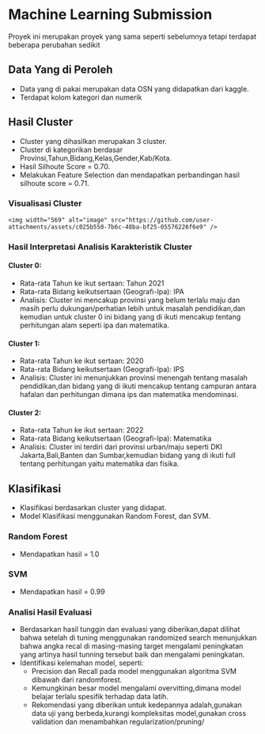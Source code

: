 # Machine Learning Submission
Proyek ini merupakan proyek yang sama seperti sebelumnya tetapi terdapat beberapa perubahan sedikit
## Data Yang di Peroleh
 - Data yang di pakai merupakan data OSN yang didapatkan dari kaggle.
 - Terdapat kolom kategori dan numerik


## Hasil Cluster
 - Cluster yang dihasilkan merupakan 3 cluster.
 - Cluster di kategorikan berdasar Provinsi,Tahun,Bidang,Kelas,Gender,Kab/Kota.
 - Hasil Silhoute Score = 0.70.
 - Melakukan Feature Selection dan mendapatkan perbandingan hasil silhoute score = 0.71.
### Visualisasi Cluster
```
<img width="569" alt="image" src="https://github.com/user-attachments/assets/c025b550-7b6c-48ba-bf25-05576226f6e9" />

```
### Hasil Interpretasi Analisis Karakteristik Cluster 
#### Cluster 0:
  - Rata-rata Tahun ke ikut sertaan: Tahun 2021
  - Rata-rata Bidang keikutsertaan (Geografi-Ipa): IPA
  - Analisis: Cluster ini mencakup provinsi yang belum terlalu maju dan masih perlu dukungan/perhatian lebih untuk masalah pendidikan,dan kemudian untuk cluster 0 ini bidang yang di ikuti mencakup tentang perhitungan alam seperti ipa dan matematika.
#### Cluster 1:
  - Rata-rata Tahun ke ikut sertaan: 2020
  - Rata-rata Bidang keikutsertaan (Geografi-Ipa): IPS
  - Analisis: Cluster ini menunjukkan provinsi menengah tentang masalah pendidikan,dan bidang yang di ikuti mencakup tentang campuran antara hafalan dan perhitungan dimana ips dan matematika mendominasi.
#### Cluster 2:
  - Rata-rata Tahun ke ikut sertaan: 2022
  - Rata-rata Bidang keikutsertaan (Geografi-Ipa): Matematika
  - Analisis: Cluster ini terdiri dari provinsi urban/maju seperti DKI Jakarta,Bali,Banten dan Sumbar,kemudian bidang yang di ikuti full tentang perhitungan yaitu matematika dan fisika.

## Klasifikasi
 - Klasifikasi berdasarkan cluster yang didapat.
 - Model Klasifikasi menggunakan Random Forest, dan SVM.
### Random Forest
 - Mendapatkan hasil = 1.0
### SVM
 - Mendapatkan hasil = 0.99
### Analisi Hasil Evaluasi
 - Berdasarkan hasil tunggin dan evaluasi yang diberikan,dapat dilihat bahwa setelah di tuning menggunakan randomized search menunjukkan bahwa angka recal di masing-masing target mengalami peningkatan yang artinya hasil tunning tersebut baik dan mengalami peningkatan.
 - Identifikasi kelemahan model, seperti:
   - Precision dan Recall pada model menggunakan algoritma SVM dibawah dari randomforest.
   - Kemungkinan besar model mengalami overvitting,dimana model belajar terlalu spesifik terhadap data latih.
   - Rekomendasi yang diberikan untuk kedepannya adalah,gunakan data uji yang berbeda,kurangi kompleksitas model,gunakan cross validation dan menambahkan regularization/pruning/ 


